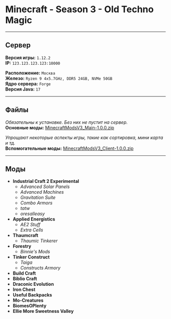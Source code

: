 # Minecraft - Season 3 - Old Techno Magic
___

## Сервер

**Версия игры:** `1.12.2`</br>
**IP:** `123.123.123.123:10000`</br>

**Расположение:** `Москва`</br>
**Железо:** `Ryzen 9 4x5.7GHz, DDR5 24GB, NVMe 50GB`</br>
**Ядро сервера:** `Forge`</br>
**Версия Java:** `17`</br>
___

## Файлы

*Обязательны к установке. Без них не пустит на сервер.*</br>
**Основные моды:** [MinecraftModsV3_Main-1.0.0.zip](https://github.com/evgeniy-kotin/minecraft-v3)

*Упрощают некоторые аспекты игры, такие как сортировка, мини карта и тд.*</br>
**Вспомогательные моды:** [MinecraftModsV3_Client-1.0.0.zip](https://github.com/evgeniy-kotin/minecraft-v3)

___

## Моды

- **Industrial Craft 2 Experimental**
  - *Advanced Solar Panels*
  - *Advanced Machines*
  - *Gravitation Suite*
  - *Combo Armors*
  - *tatw*
  - *oresalleasy*
- **Applied Energistics**
  - *AE2 Stuff*
  - *Extra Cells*
- **Thaumcraft**
  - *Thaumic Tinkerer*
- **Forestry**
  - *Binnie's Mods*
- **Tinker Construct**
  - *Taiga*
  - *Constructs Armory*
- **Build Craft**
- **Biblio Craft**
- **Draconic Evolution**
- **Iron Chest**
- **Useful Backpacks**
- **Mo-Creatures**
- **BiomesOPlenty**
- **Ellie More Sweetness Valley**